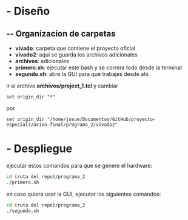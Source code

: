 # - Diseño
## -- Organizacion de carpetas
- __vivado__: carpeta que contiene el proyecto oficial
- __vivado2__: aqui se guarda los archivos adicionales
- __archivos__: adicionales
- __primero.sh__: ejecutar este bash y se correra todo desde la terminal
- __segundo.sh__: abre la GUI para que trabajes desde ahi.

ir al archivo __archivos/project_1.tcl__ y cambiar

```
set origin_dir "*"
```
por
```
set origin_dir "/home/josue/Documentos/GitHub/proyecto-especializacion-final/programa_2/vivado2"
```
# - Despliegue
ejecutar estos comandos para que se genere el hardware:
```bash
cd (ruta del repo)/programa_2
./primero.sh
```
en caso quiera usar la GUI, ejecutar los siguientes comandos:
```bash
cd (ruta del repo)/programa_2
./segundo.sh
```

